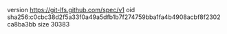 version https://git-lfs.github.com/spec/v1
oid sha256:c0cbc38d2f5a33f0a49a5dfb1b7f274759bba1fa4b4908acbf8f2302ca8ba3bb
size 30383
